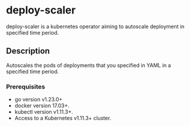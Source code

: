 # deploy-scaler
deploy-scaler is a kubernetes operator aiming to autoscale deployment in specified time period.

## Description
Autoscales the pods of deployments that you specified in YAML in a specified time period.


### Prerequisites
- go version v1.23.0+
- docker version 17.03+.
- kubectl version v1.11.3+.
- Access to a Kubernetes v1.11.3+ cluster.